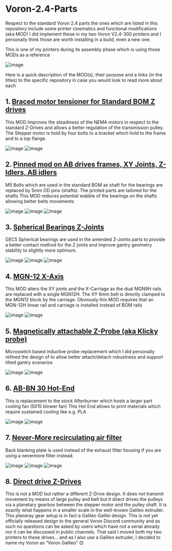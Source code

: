 # Voron-2.4-Parts

Respect to the standard Voron 2.4 parts the ones which are listed in this repository include some printer cinematics and functional modifications (aka MOD)
I did implement these in my two Voron V2.4-300 printers and I personally think those are worth installing in a build, even a new one.

This is one of my printers during its assembly phase which is using those MODs as a reference

![image](https://user-images.githubusercontent.com/76037248/139673867-772d6020-2921-4a36-a244-ae9941130e27.png)

Here is a quick description of the MOD(s), their purpose and a links (in the titles) to the specific repository in case you would look to read more about each

## 1. [Braced motor tensioner for Standard BOM Z drives](https://github.com/VoronDesign/VoronUsers/blob/master/printer_mods/edwardyeeks/V2.4_z_drive_motor_tensioner_mod)
This MOD Improves the steadiness of the NEMA motors in respect to the standard Z-Drives and allows a better regulation of the transmission pulley.
The Stepper motor is hold by four bolts to a bracket which hold to the frame and to a top flange.

![image](https://user-images.githubusercontent.com/76037248/139678518-38fa6084-1987-4aad-b447-0f8192add18e.png)
![image](https://user-images.githubusercontent.com/76037248/139678531-7070acf7-27a3-476d-a3b0-bfe4da09e809.png)

## 2. [Pinned mod on AB drives frames, XY Joints, Z-Idlers, AB idlers]()
M5 Bolts which are used in the standard BOM as shaft for the bearings are replaced by 5mm OD pins (shafts). The printed parts are tailored for the shafts
This MOD reduces potential wabble of the bearings on the shafts allowing better belts movements

![image](https://user-images.githubusercontent.com/76037248/139678589-e655102c-c59f-407d-82ee-204d15b0a2c6.png)
![image](https://user-images.githubusercontent.com/76037248/139678610-d6c08d9e-b4d5-4c2c-98e1-70ac82004dd5.png)
![image](https://user-images.githubusercontent.com/76037248/139678628-586f0904-0819-4894-ba42-1f6533e507b4.png)


## 3. [Spherical Bearings Z-Joints]()
GEC5 Spherical bearings are used in the amended Z-Joints parts to provide a better contact method for the Z joints and improve gantry geometry stability to slightly more optimum.

![image](https://user-images.githubusercontent.com/76037248/139678661-c8cbea85-02dc-420c-8a0d-ade93924ffb0.png)
![image](https://user-images.githubusercontent.com/76037248/139678671-0eef8c65-527b-4a34-83d2-f587e74bfd96.png)
![image](https://user-images.githubusercontent.com/76037248/139678689-42134482-06c9-42ca-b66e-a1ecd9b7be6d.png)

## 4. [MGN-12 X-Axis]()
This MOD alters the XY joints and the X-Carriage as the dual MGN9H rails are replaced with a single MGN12H. The XY 6mm belt is directly clamped to the MGN12 block by the carriage.
Obviously this MOD requires that an MGN-12H linear rail and carriage is installed instead of BOM rails

![image](https://user-images.githubusercontent.com/76037248/139678717-1af88849-ff51-43b7-8486-a1e0ac1cd63e.png)
![image](https://user-images.githubusercontent.com/76037248/139678739-55e4140c-f805-46a6-a1d6-cf0ba76232f2.png)

## 5. [Magnetically attachable Z-Probe (aka Klicky probe)]()
Microswitch based inductive probe replacement which I did personally refined the design of to allow better attach/detach robustness and support tilted gantry scenarios

![image](https://user-images.githubusercontent.com/76037248/139678767-3f066687-78da-4fe5-a770-eadb8bbc790a.png)
![image](https://user-images.githubusercontent.com/76037248/139678788-9ff89a93-a077-49db-992e-488ebc24c8fd.png)

## 6. [AB-BN 30 Hot-End]()
This is replacement to the stock Afterburner which hosts a larger part cooling fan (5015 blower fan)
This Hot End allows to print materials which require sustained cooling like e.g. PLA 

![image](https://user-images.githubusercontent.com/76037248/139678814-4409623c-6d2c-4358-a340-c7546eebcceb.png)
![image](https://user-images.githubusercontent.com/76037248/139678828-2cf2785a-5db2-41c7-b593-5785bb544d21.png)

## 7. [Never-More recirculating air filter]()
Back blanking plate is used instead of the exhaust filter housing if you are using a nevermore filter instead.

![image](https://user-images.githubusercontent.com/76037248/139678849-c4f24734-be1c-4843-ae51-0bdf71aaf6a6.png)
![image](https://user-images.githubusercontent.com/76037248/139678859-c0d339bf-8242-44dc-8756-c2bec5b35fa0.png)
![image](https://user-images.githubusercontent.com/76037248/139678880-ec443c2f-109c-407b-8d58-d762c4d340ef.png)

## 8. [Direct drive Z-Drives](https://github.com/ocgeek/Voron_2.4_Galileo)
This is not a MOD but rather a different Z-Drive design. It does not transmit movement by means of large pulley and belt but it direct drives the pulleys via a planetary gearbox between the stepper motor and the pulley shaft. It is exactly what happens in a smaller scale in the well-known Galileo extruder. This planeray gear setup is in fact a Galileo Galilei design.
This is not yet officially released design to the general Voron Discord community and as such no questions can be asked by users which have not a serial already nor it can be discussed in public channels. That said I moved both my two printers to these drives… and as I also use a Galileo extruder, I decided to name my Voron as “Voron Galileo” 😊


